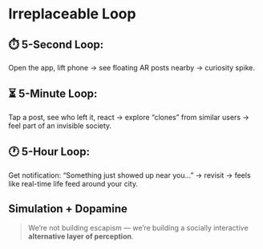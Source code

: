 # Irreplaceable Loop

## ⏱️ 5-Second Loop:
Open the app, lift phone → see floating AR posts nearby → curiosity spike.

## ⏳ 5-Minute Loop:
Tap a post, see who left it, react → explore “clones” from similar users → feel part of an invisible society.

## 🕐 5-Hour Loop:
Get notification: “Something just showed up near you…” → revisit → feels like real-time life feed around your city.

## Simulation + Dopamine

> We’re not building escapism — we’re building a socially interactive **alternative layer of perception**.
